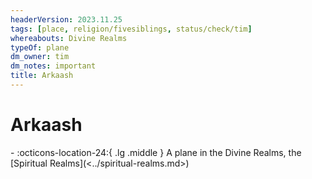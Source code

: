 ```yaml
---
headerVersion: 2023.11.25
tags: [place, religion/fivesiblings, status/check/tim]
whereabouts: Divine Realms
typeOf: plane
dm_owner: tim
dm_notes: important
title: Arkaash
---
```

# Arkaash
<div class="grid cards ext-narrow-margin ext-one-column" markdown>
-    :octicons-location-24:{ .lg .middle } A plane in the Divine Realms, the [Spiritual Realms](<../spiritual-realms.md>)  
</div>





